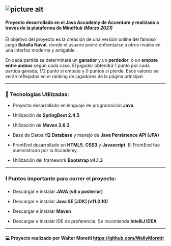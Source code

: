![picture alt](https://raw.githubusercontent.com/nachocastineira/Salvo/master/src/main/resources/static/web/img/salvobn_2.png)
------------------------------------

#### Proyecto desarrollado en el Java Accademy de Accenture y realizado a traves de la plataforma de MindHub ___(Marzo 2021)___ 
 El objetivo del proyecto es la creación de una versión online del famoso juego __Batalla Naval__, donde el usuario podrá enfrentarse a otros rivales en una interfaz moderna y amigable. 

En cada partida se determinará un __ganador__ y un __perdedor__, o un __empate entre ambos__ según cada caso. El jugador obtendrá 1 punto por cada partida ganada, 1/2 punto si empata y 0 puntos si pierde. Esos valores se verán reflejados en el ranking de jugadores de la página principal. 

------------------------------------

### :wrench: Tecnologias Utilizadas: ####

* Proyecto desarrollado en lenguaje de programación __Java__

* Utilización de __SpringBoot 2.4.5__

* Utilización de __Maven 3.6.3__

* Base de Datos __H2 Database__ y manejo de __Java Persistence API (JPA)__

* FrontEnd desarrollado en __HTML5__, __CSS3__ y __Javascript__. El FrontEnd fue suministrado por la Accademy.

* Utilización del framework __Bootstrap v4.1.3__
------------------------------------
 ### :exclamation: Puntos importante para correr el proyecto:
  * Descargar e instalar __JAVA (v8 o posterior)__

  * Descargar e instalar __Java SE [JDK] (v11.0.10)__

  * Descargar e instalar __Maven__

  * Descargar e instalar IDE de preferencia. Se recomienda __IntelliJ IDEA__

***
#### :computer:  Proyecto realizado por Walter Moretti <https://github.com/WallyMoretti>
